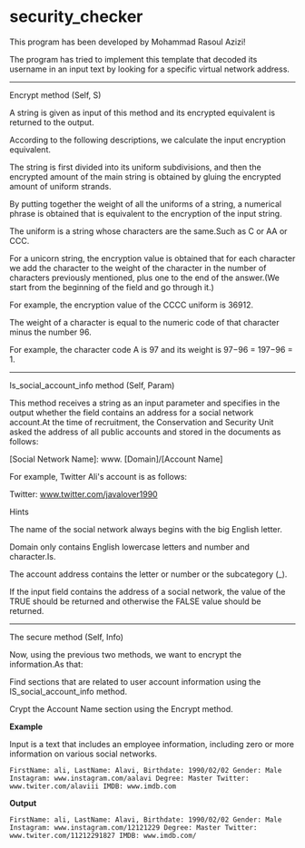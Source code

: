 # security_checker
This program has been developed by Mohammad Rasoul Azizi!

The program has tried to implement this template that decoded its username in an input text by looking for a specific virtual network address.

---

Encrypt method (Self, S)

A string is given as input of this method and its encrypted equivalent is returned to the output.

According to the following descriptions, we calculate the input encryption equivalent.

The string is first divided into its uniform subdivisions, and then the encrypted amount of the main string is obtained by gluing the encrypted amount of uniform strands.

By putting together the weight of all the uniforms of a string, a numerical phrase is obtained that is equivalent to the encryption of the input string.

The uniform is a string whose characters are the same.Such as C or AA or CCC.

For a unicorn string, the encryption value is obtained that for each character we add the character to the weight of the character in the number of characters previously mentioned, plus one to the end of the answer.(We start from the beginning of the field and go through it.)

For example, the encryption value of the CCCC uniform is 36912.

The weight of a character is equal to the numeric code of that character minus the number 96. 

For example, the character code A is 97 and its weight is 97−96 = 197−96 = 1.

---

Is_social_account_info method (Self, Param)

This method receives a string as an input parameter and specifies in the output whether the field contains an address for a social network account.At the time of recruitment, the Conservation and Security Unit asked the address of all public accounts and stored in the documents as follows:

[Social Network Name]: www. [Domain]/[Account Name]

For example, Twitter Ali's account is as follows:

Twitter: www.twitter.com/javalover1990

Hints

The name of the social network always begins with the big English letter.

Domain only contains English lowercase letters and number and character.Is.

The account address contains the letter or number or the subcategory (_).

If the input field contains the address of a social network, the value of the TRUE should be returned and otherwise the FALSE value should be returned.

---

The secure method (Self, Info)

Now, using the previous two methods, we want to encrypt the information.As that:

Find sections that are related to user account information using the IS_social_account_info method.

Crypt the Account Name section using the Encrypt method.

**Example**

Input is a text that includes an employee information, including zero or more information on various social networks.

`FirstName: ali, LastName: Alavi, Birthdate: 1990/02/02 Gender: Male Instagram: www.instagram.com/aalavi Degree: Master Twitter: www.twiter.com/alaviii IMDB: www.imdb.com`


__Output__

`FirstName: ali, LastName: Alavi, Birthdate: 1990/02/02 Gender: Male Instagram: www.instagram.com/12121229 Degree: Master Twitter: www.twiter.com/11212291827 IMDB: www.imdb.com/`

